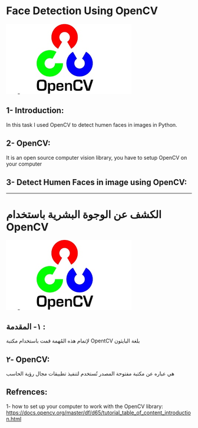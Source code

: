 # Face Detection Using OpenCV

![Uploading](OpenCV.jpeg)

## 1- Introduction: </br>
In this task I used OpenCV to detect humen faces in images in Python. </br>

## 2- OpenCV: </br>
It is an open source computer vision library, you have to setup OpenCV on your computer </br>

## 3- Detect Humen Faces in image using OpenCV:</br>


_______________________________________________________________________________________________

# الكشف عن الوجوة البشرية باستخدام OpenCV
![Uploading](OpenCV.jpeg)

## ١- المقدمة : </br>
لإتمام هذه المُهمة قمت باستخدام مكتبة OpentCV 
بلغة البايثون

## ٢- OpenCV: </br>
هي عباره عن مكتبة مفتوحة المصدر تُستخدم لتنفيذ تطبيقات مجال رؤية الحاسب


## Refrences:

1- how to set up your computer to work with the OpenCV library: https://docs.opencv.org/master/df/d65/tutorial_table_of_content_introduction.html
